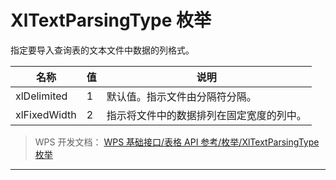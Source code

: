 # XlTextParsingType 枚举

指定要导入查询表的文本文件中数据的列格式。

| 名称         | 值  | 说明                                     |
|--------------|-----|------------------------------------------|
| xlDelimited  | 1   | 默认值。指示文件由分隔符分隔。           |
| xlFixedWidth | 2   | 指示将文件中的数据排列在固定宽度的列中。 |

> WPS 开发文档： [WPS 基础接口/表格 API 参考/枚举/XlTextParsingType 枚举](https://qn.cache.wpscdn.cn/encs/doc/office_v19/topics/WPS%20%E5%9F%BA%E7%A1%80%E6%8E%A5%E5%8F%A3/%E8%A1%A8%E6%A0%BC%20API%20%E5%8F%82%E8%80%83/%E6%9E%9A%E4%B8%BE/XlTextParsingType%20%E6%9E%9A%E4%B8%BE.html)

------------------------------------------------------------------------
